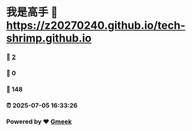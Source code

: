 # 我是高手 :link: https://z20270240.github.io/tech-shrimp.github.io 
### :page_facing_up: [2](https://z20270240.github.io/tech-shrimp.github.io/tag.html) 
### :speech_balloon: 0 
### :hibiscus: 148 
### :alarm_clock: 2025-07-05 16:33:26 
### Powered by :heart: [Gmeek](https://github.com/Meekdai/Gmeek)
